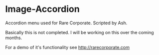 Image-Accordion
===============

Accordion menu used for Rare Corporate. Scripted by Ash.

Basically this is not completed. I will be working on this over the coming months.

For a demo of it's functionality see http://rarecorporate.com
